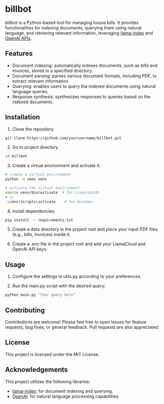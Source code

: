 # billbot

*billbot* is a Python-based tool for managing house bills. It provides functionalities for indexing documents, querying them using natural language, and retrieving relevant information, leveraging [llama-index](https://github.com/run-llama/llama_index) and [OpenAI APIs](https://platform.openai.com/docs/overview).

## Features
- Document indexing: automatically indexes documents, such as bills and invoices, stored in a specified directory.
- Document parsing: parses various document formats, including PDF, to extract relevant information.
- Querying: enables users to query the indexed documents using natural language queries.
- Response synthesis: synthesizes responses to queries based on the indexed documents.

## Installation
1. Clone the repository

```bash
git clone https://github.com/yourusername/billbot.git
```

2. Go to project directory

```bash
cd billbot
```

3. Create a virtual environment and activate it:

```bash
# create a virtual environment
python -m venv venv

# activate the virtual environment
source venv/bin/activate  # for Linux/macOS
# or
.\venv\Scripts\activate    # for Windows
```

4. Install dependencies:

```bash
pip install -r requirements.txt
```

5. Create a data directory in the project root and place your input PDF files (e.g., bills, invoices) inside it.

6. Create a .env file in the project root and add your LlamaCloud and OpenAI API keys:

## Usage

1. Configure the settings in utils.py according to your preferences.

2. Run the main.py script with the desired query:

```bash
python main.py "Your query here"
```

## Contributing
Contributions are welcome! Please feel free to open issues for feature requests, bug fixes, or general feedback. Pull requests are also appreciated.

## License
This project is licensed under the MIT License.

## Acknowledgements
This project utilizes the following libraries:

- [llama-index](https://github.com/run-llama/llama_index): for document indexing and querying.
- [OpenAI](https://platform.openai.com/docs/overview): for natural language processing capabilities.